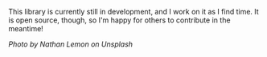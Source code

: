 This library is currently still in development, and I work on it as I find time. It is open source, though, so I'm happy for others to contribute in the meantime!

_Photo by Nathan Lemon on Unsplash_